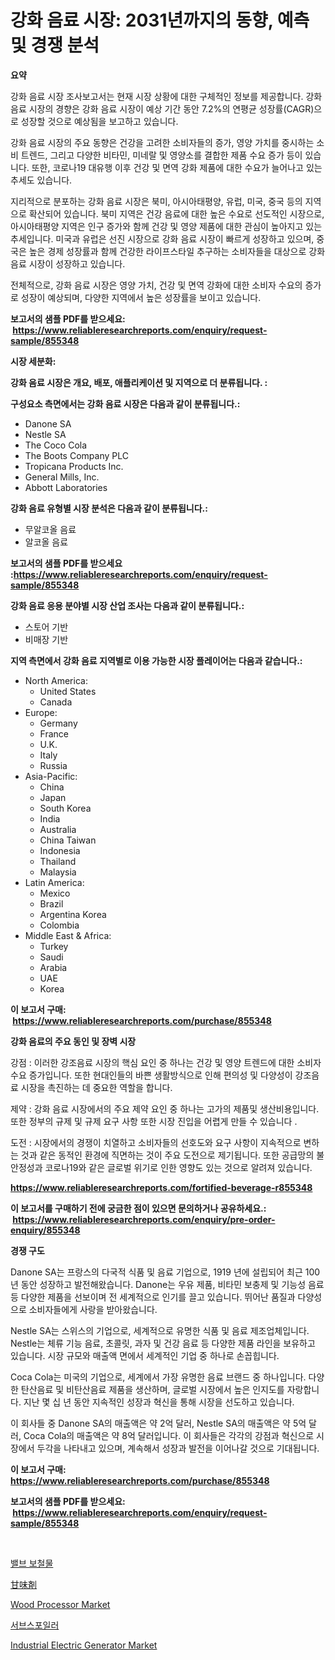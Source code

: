 <p><h1>강화 음료 시장: 2031년까지의 동향, 예측 및 경쟁 분석</h1></p><p><strong>요약</strong></p>
<p><p>강화 음료 시장 조사보고서는 현재 시장 상황에 대한 구체적인 정보를 제공합니다. 강화 음료 시장의 경향은 강화 음료 시장이 예상 기간 동안 7.2%의 연평균 성장률(CAGR)으로 성장할 것으로 예상됨을 보고하고 있습니다. </p><p>강화 음료 시장의 주요 동향은 건강을 고려한 소비자들의 증가, 영양 가치를 중시하는 소비 트렌드, 그리고 다양한 비타민, 미네랄 및 영양소를 결합한 제품 수요 증가 등이 있습니다. 또한, 코로나19 대유행 이후 건강 및 면역 강화 제품에 대한 수요가 늘어나고 있는 추세도 있습니다. </p><p>지리적으로 분포하는 강화 음료 시장은 북미, 아시아태평양, 유럽, 미국, 중국 등의 지역으로 확산되어 있습니다. 북미 지역은 건강 음료에 대한 높은 수요로 선도적인 시장으로, 아시아태평양 지역은 인구 증가와 함께 건강 및 영양 제품에 대한 관심이 높아지고 있는 추세입니다. 미국과 유럽은 선진 시장으로 강화 음료 시장이 빠르게 성장하고 있으며, 중국은 높은 경제 성장률과 함께 건강한 라이프스타일 추구하는 소비자들을 대상으로 강화 음료 시장이 성장하고 있습니다. </p><p>전체적으로, 강화 음료 시장은 영양 가치, 건강 및 면역 강화에 대한 소비자 수요의 증가로 성장이 예상되며, 다양한 지역에서 높은 성장률을 보이고 있습니다.</p></p>
<p><strong>보고서의 샘플 PDF를 받으세요: &nbsp;<a href="https://www.reliableresearchreports.com/enquiry/request-sample/855348">https://www.reliableresearchreports.com/enquiry/request-sample/855348</a></strong></p>
<p><strong>시장 세분화:</strong></p>
<p><strong> 강화 음료 시장은 개요, 배포, 애플리케이션 및 지역으로 더 분류됩니다. :</strong></p>
<p><strong>구성요소 측면에서는 강화 음료 시장은 다음과 같이 분류됩니다.:</strong></p>
<p><ul><li>Danone SA</li><li>Nestle SA</li><li>The Coco Cola</li><li>The Boots Company PLC</li><li>Tropicana Products Inc.</li><li>General Mills, Inc.</li><li>Abbott Laboratories</li></ul></p>
<p><strong> 강화 음료 유형별 시장 분석은 다음과 같이 분류됩니다.:</strong></p>
<p><ul><li>무알코올 음료</li><li>알코올 음료</li></ul></p>
<p><strong>보고서의 샘플 PDF를 받으세요 :<a href="https://www.reliableresearchreports.com/enquiry/request-sample/855348">https://www.reliableresearchreports.com/enquiry/request-sample/855348</a></strong></p>
<p><strong> 강화 음료 응용 분야별 시장 산업 조사는 다음과 같이 분류됩니다.:</strong></p>
<p><ul><li>스토어 기반</li><li>비매장 기반</li></ul></p>
<p><strong>지역 측면에서 강화 음료 지역별로 이용 가능한 시장 플레이어는 다음과 같습니다.:</strong></p>
<p><ul>
    <li>
        North America:
        <ul>
            <li>United States</li>
            <li>Canada</li>
        </ul>
    </li>
    <li>
        Europe:
        <ul>
            <li>Germany</li>
            <li>France</li>
            <li>U.K.</li>
            <li>Italy</li>
            <li>Russia</li>
        </ul>
    </li>
    <li>
        Asia-Pacific:
        <ul>
            <li>China</li>
            <li>Japan</li>
            <li>South Korea</li>
            <li>India</li>
            <li>Australia</li>
            <li>China Taiwan</li>
            <li>Indonesia</li>
            <li>Thailand</li>
            <li>Malaysia</li>
        </ul>
    </li>
    <li>
        Latin America:
        <ul>
            <li>Mexico</li>
            <li>Brazil</li>
            <li>Argentina Korea</li>
            <li>Colombia</li>
        </ul>
    </li>
    <li>
        Middle East & Africa:
        <ul>
            <li>Turkey</li>
            <li>Saudi</li>
            <li>Arabia</li>
            <li>UAE</li>
            <li>Korea</li>
        </ul>
    </li>
    </ul></p>
<p><strong>이 보고서 구매: &nbsp;<a href="https://www.reliableresearchreports.com/purchase/855348">https://www.reliableresearchreports.com/purchase/855348</a></strong></p>
<p><strong>강화 음료의 주요 동인 및 장벽 시장</strong></p>
<p><p>강점 : 이러한 강조음료 시장의 핵심 요인 중 하나는 건강 및 영양 트렌드에 대한 소비자 수요 증가입니다. 또한 현대인들의 바쁜 생활방식으로 인해 편의성 및 다양성이 강조음료 시장을 촉진하는 데 중요한 역할을 합니다.</p><p>제약 : 강화 음료 시장에서의 주요 제약 요인 중 하나는 고가의 제품및 생산비용입니다. 또한 정부의 규제 및 규제 요구 사항 또한 시장 진입을 어렵게 만들 수 있습니다 .</p><p>도전 : 시장에서의 경쟁이 치열하고 소비자들의 선호도와 요구 사항이 지속적으로 변하는 것과 같은 동적인 환경에 직면하는 것이 주요 도전으로 제기됩니다. 또한 공급망의 불안정성과 코로나19와 같은 글로벌 위기로 인한 영향도 있는 것으로 알려져 있습니다.</p></p>
<p><strong><a href="https://www.reliableresearchreports.com/fortified-beverage-r855348">https://www.reliableresearchreports.com/fortified-beverage-r855348</a></strong></p>
<p><strong>이 보고서를 구매하기 전에 궁금한 점이 있으면 문의하거나 공유하세요.: &nbsp;<a href="https://www.reliableresearchreports.com/enquiry/pre-order-enquiry/855348">https://www.reliableresearchreports.com/enquiry/pre-order-enquiry/855348</a></strong></p>
<p><strong>경쟁 구도</strong></p>
<p><p>Danone SA는 프랑스의 다국적 식품 및 음료 기업으로, 1919 년에 설립되어 최근 100 년 동안 성장하고 발전해왔습니다. Danone는 우유 제품, 비타민 보충제 및 기능성 음료 등 다양한 제품을 선보이며 전 세계적으로 인기를 끌고 있습니다. 뛰어난 품질과 다양성으로 소비자들에게 사랑을 받아왔습니다.</p><p>Nestle SA는 스위스의 기업으로, 세계적으로 유명한 식품 및 음료 제조업체입니다. Nestle는 체류 기능 음료, 초콜릿, 과자 및 건강 음료 등 다양한 제품 라인을 보유하고 있습니다. 시장 규모와 매출액 면에서 세계적인 기업 중 하나로 손꼽힙니다.</p><p>Coca Cola는 미국의 기업으로, 세계에서 가장 유명한 음료 브랜드 중 하나입니다. 다양한 탄산음료 및 비탄산음료 제품을 생산하며, 글로벌 시장에서 높은 인지도를 자랑합니다. 지난 몇 십 년 동안 지속적인 성장과 혁신을 통해 시장을 선도하고 있습니다.</p><p>이 회사들 중 Danone SA의 매출액은 약 2억 달러, Nestle SA의 매출액은 약 5억 달러, Coca Cola의 매출액은 약 8억 달러입니다. 이 회사들은 각각의 강점과 혁신으로 시장에서 두각을 나타내고 있으며, 계속해서 성장과 발전을 이어나갈 것으로 기대됩니다.</p></p>
<p><strong>이 보고서 구매: &nbsp; <a href="https://www.reliableresearchreports.com/purchase/855348">https://www.reliableresearchreports.com/purchase/855348</a></strong></p>
<p><strong>보고서의 샘플 PDF를 받으세요: &nbsp;<a href="https://www.reliableresearchreports.com/enquiry/request-sample/855348">https://www.reliableresearchreports.com/enquiry/request-sample/855348</a></strong><strong></strong></p>
<p>&nbsp;</p>
<p><p><a href="https://medium.com/@rickymetzdvm/%EB%B0%B8%EB%B8%8C-%ED%94%84%EB%A1%9C-%EC%8A%A4%ED%85%8C%EC%8B%9C%EC%8A%A4-%EC%8B%9C%EC%9E%A5%EC%9D%80-%EC%8B%9C%EC%9E%A5-%EC%A0%90%EC%9C%A0%EC%9C%A8-%EA%B7%9C%EB%AA%A8-%EB%B0%8F-2031%EB%85%84%EA%B9%8C%EC%A7%80-%EC%98%88%EC%83%81%EB%90%9C-%EC%98%88%EC%B8%A1%EC%97%90-%EC%B4%88%EC%A0%90%EC%9D%84-%EB%A7%9E%EC%B6%A5%EB%8B%88%EB%8B%A4-bf933a40fa75">밸브 보철물</a></p><p><a href="https://medium.com/@josephmiller1959/%E7%94%98%E5%91%B3%E6%96%99%E5%B8%82%E5%A0%B4%E3%81%AE%E5%B1%95%E6%9C%9B-%E7%94%A3%E6%A5%AD%E6%A6%82%E8%A6%81%E3%81%A8%E4%BA%88%E6%B8%AC-2024%E5%B9%B4%E3%81%8B%E3%82%892031%E5%B9%B4-71efb26e7739">甘味剤</a></p><p><a href="https://github.com/singletonthaxterkelliehr2df/Market-Research-Report-List-2/blob/main/wood-processor-market.md">Wood Processor Market</a></p><p><a href="https://medium.com/@emmettsaynford43546/%EC%84%9C%EB%B8%8C%EC%8B%9C%EC%98%A4%EB%8D%94-%EC%8B%9C%EC%9E%A5-%EA%B2%BD%EC%9F%81-%EB%B6%84%EC%84%9D-%EC%8B%9C%EC%9E%A5-%EB%8F%99%ED%96%A5-%EB%B0%8F-2031%EB%85%84%EA%B9%8C%EC%A7%80%EC%9D%98-%EC%98%88%EC%B8%A1-7b56371a9969">서브스포일러</a></p><p><a href="https://github.com/kufem1/Market-Research-Report-List-2/blob/main/industrial-electric-generator-market.md">Industrial Electric Generator Market</a></p></p>